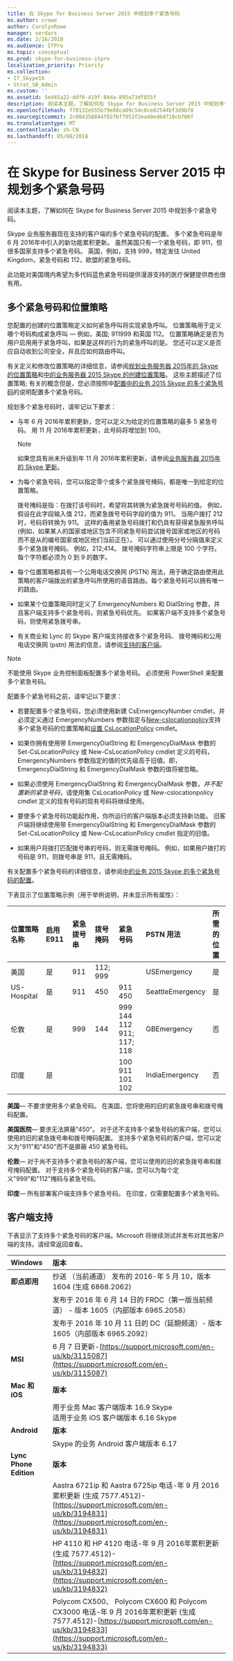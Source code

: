 ```yaml
---
title: 在 Skype for Business Server 2015 中规划多个紧急号码
ms.author: crowe
author: CarolynRowe
manager: serdars
ms.date: 2/16/2018
ms.audience: ITPro
ms.topic: conceptual
ms.prod: skype-for-business-itpro
localization_priority: Priority
ms.collection:
- IT_Skype16
- Strat_SB_Admin
ms.custom: ''
ms.assetid: 5ed45a22-ddf0-419f-84da-895a73df855f
description: 阅读本主题，了解如何在 Skype for Business Server 2015 中规划多个紧急号码。
ms.openlocfilehash: f70132e555b79e88ca09c54c0ce02544bf3d9bf8
ms.sourcegitcommit: 2c084358844f02fbf7953f2ea49ed6d710cbf06f
ms.translationtype: MT
ms.contentlocale: zh-CN
ms.lasthandoff: 05/08/2018
---
```

# <a name="plan-for-multiple-emergency-numbers-in-skype-for-business-server-2015"></a>在 Skype for Business Server 2015 中规划多个紧急号码
 
阅读本主题，了解如何在 Skype for Business Server 2015 中规划多个紧急号码。
  
Skype 业务服务器现在支持的客户端的多个紧急号码的配置。 多个紧急号码是年 6 月 2016年中引入的新功能累积更新。 虽然美国只有一个紧急号码，即 911，但很多国家支持多个紧急号码。 英国，例如，支持 999，特定发往 United Kingdom，紧急号码和 112，欧盟的紧急号码。 
  
此功能对美国境内希望为多代码蓝色紧急号码提供漫游支持的医疗保健提供商也很有用。
  
## <a name="multiple-emergency-numbers-and-location-policies"></a>多个紧急号码和位置策略

您配置的创建的位置策略定义如何紧急呼叫将实现紧急呼叫。 位置策略用于定义哪个号码构成紧急呼叫 — 例如，美国; 911999 和英国 112。 位置策略确定是否为用户启用用于紧急呼叫，如果是这样的行为的紧急呼叫的是。 您还可以定义是否应自动收到公司安全，并且应如何路由呼叫。
  
有关定义和修改位置策略的详细信息，请参阅[规划业务服务器 2015年的 Skype 的位置策略](location-policies.md)和[中的业务服务器 2015 Skype 的创建位置策略](../../deploy/deploy-enterprise-voice/create-location-policies.md)。 这些主题描述了位置策略; 有关的概念但是，您必须按照中[配置中的业务 2015 Skype 的多个紧急号码](../../deploy/deploy-enterprise-voice/configure-multiple-emergency-numbers.md)的说明配置多个紧急号码。
  
规划多个紧急号码时，请牢记以下要求：
  
- 与年 6 月 2016年累积更新，您可以定义为给定的位置策略的最多 5 紧急号码。 用 11 月 2016年累积更新，此号码将增加到 100。
    
    > [!NOTE]
    > 如果您具有尚未升级到年 11 月 2016年累积更新，请参阅[业务服务器 2015年的 Skype 更新](https://support.microsoft.com/en-us/help/3061064/updates-for-skype-for-business-server-2015)。 
  
- 为每个紧急号码，您可以指定零个或多个紧急拨号掩码，都是唯一到给定的位置策略。
    
    拨号掩码是指：在拨打该号码时，希望将其转换为紧急拨号号码的值。 例如，假设在此字段输入值 212，而紧急拨号号码字段的值为 911。 当用户拨打 212 时，号码将转换为 911。 这样的备用紧急号码拨打和仍具有获得紧急服务呼叫 (例如，如果某人的国家或地区包含不同紧急号码尝试拨号国家或地区的号码而不是从的编号国家或地区他们当前正在）。 可以通过使用分号分隔值来定义多个紧急拨号掩码。 例如，212;414。 拨号掩码字符串上限是 100 个字符。 每个字符都必须为 0 到 9 的数字。
    
- 每个位置策略都具有一个公用电话交换网 (PSTN) 用法，用于确定路由使用此策略的客户端拨出的紧急呼叫所使用的语音路由。每个紧急号码可以拥有唯一的路由。
    
- 如果某个位置策略同时定义了 EmergencyNumbers 和 DialString 参数，并且客户端支持多个紧急号码，则紧急号码优先。 如果客户端不支持多个紧急号码，则使用紧急拨号串。
    
- 有关商业和 Lync 的 Skype 客户端支持接收多个紧急号码、 拨号掩码和公用电话交换网 (pstn) 用法的信息，请参阅[支持的客户端](multiple-emergency-numbers.md#BKMK_Clients)。
    
> [!NOTE]
> 不能使用 Skype 业务控制面板配置多个紧急号码。 必须使用 PowerShell 来配置多个紧急号码。 
  
配置多个紧急号码之前，请牢记以下要求：
  
- 若要配置多个紧急号码，您必须使用新建 CsEmergencyNumber cmdlet，并必须定义通过 EmergencyNumbers 参数指定与[New-cslocationpolicy](https://docs.microsoft.com/powershell/module/skype/new-cslocationpolicy?view=skype-ps)支持多个紧急号码的位置策略和[设置 CsLocationPolicy](https://docs.microsoft.com/powershell/module/skype/set-cslocationpolicy?view=skype-ps) cmdlet。
    
- 	如果你拥有使用带 EmergencyDialString 和 EmergencyDialMask 参数的 Set-CsLocationPolicy 或 New-CsLocationPolicy cmdlet 定义的号码，EmergencyNumbers 参数指定的值的优先级高于旧值。即，EmergencyDialString 和 EmergencyDialMask 参数的值将被忽略。
    
- 如果必须使用 EmergencyDialString 和 EmergencyDialMask 参数，*并不配置新的紧急号码*，请使用集 CsLocationPolicy 或 New-cslocationpolicy cmdlet 定义的现有号码的现有号码将继续使用。
    
- 要使多个紧急号码功能起作用，你所运行的客户端版本必须支持新功能。 旧客户端将继续使用带 EmergencyDialString 和 EmergencyDialMask 参数的 Set-CsLocationPolicy 或 New-CsLocationPolicy cmdlet 指定的旧值。 
    
- 如果用户将拨打匹配拨号串的号码，则无需拨号掩码。 例如，如果用户拨打的号码是 911，则拨号串是 911，且无需掩码。 
    
有关配置多个紧急号码的详细信息，请参阅[中的业务 2015 Skype 的多个紧急号码的配置](../../deploy/deploy-enterprise-voice/configure-multiple-emergency-numbers.md)。
  
下表显示了位置策略示例（用于举例说明，并未显示所有属性）：
  

|**位置策略名称**|**启用 E911**|**紧急拨号串**|**拨号掩码**|**紧急号码**|**PSTN 用法**|**所需的位置**|
|:-----|:-----|:-----|:-----|:-----|:-----|:-----|
|美国  <br/> |是  <br/> |911  <br/> | 112; 999 <br/> ||USEmergency  <br/> |是  <br/> |
|US-Hospital  <br/> |是  <br/> |911  <br/> |450  <br/> |911  <br/> 450  <br/> |SeattleEmergency  <br/> |是  <br/> |
|伦敦  <br/> |是  <br/> |999  <br/> |144  <br/> |999 144  <br/> 112 911; 117; 118  <br/> |GBEmergency  <br/> |否  <br/> |
|印度  <br/> |是  <br/> |||100 911  <br/> 101  <br/> 102  <br/> |IndiaEmergency  <br/> |否  <br/> |
   
 **美国**— 不要求使用多个紧急号码。 在美国，您将使用的旧的紧急拨号串和拨号掩码配置。
  
 **美国医院**— 要求无法屏蔽"450"。 对于还不支持多个紧急号码的客户端，您可以使用的旧的紧急拨号串和拨号掩码配置。 支持多个紧急号码的客户端，您可以定义为"911"和"450"而不是屏蔽 450 紧急号码。
  
 **伦敦**— 对于尚不支持多个紧急号码的客户端，您可以使用的旧的紧急拨号串和拨号掩码配置。 对于支持多个紧急号码的客户端，您可以为每个定义"999"和"112"掩码与紧急号码。
  
 **印度**— 所有部署客户端支持多个紧急号码。 在印度，仅需要配置多个紧急号码。
  
## <a name="client-support"></a>客户端支持
<a name="BKMK_Clients"> </a>

下表显示了支持多个紧急号码的客户端。Microsoft 将继续测试并发布对其他客户端的支持。请经常返回查看。

|**Windows**|**版本**|
|:-----|:-----|
|**即点即用** <br/> |抄送 （当前通道） 发布的 2016-年 5 月 10，版本 1604 (生成 6868.2062)  <br/> |
||发布于 2016 年 6 月 14 日的 FRDC（第一版当前频道） - 版本 1605（内部版本 6965.2058）  <br/> |
||发布于 2016 年 10 月 11 日的 DC（延期频道）- 版本 1605（内部版本 6965.2092）  <br/> |
|**MSI** <br/> |6 月 7 日更新-[https://support.microsoft.com/en-us/kb/3115087](https://support.microsoft.com/en-us/kb/3115087) <br/> |
|**Mac 和 iOS** <br/> |**版本** <br/> |
||用于业务 Mac 客户端版本 16.9 Skype  <br/> 适用于业务 iOS 客户端版本 6.16 Skype  <br/> |
|**Android** <br/> |**版本** <br/> |
||Skype 的业务 Android 客户端版本 6.17  <br/> |
|**Lync Phone Edition** <br/> |**版本** <br/> |
|| Aastra 6721ip 和 Aastra 6725ip 电话-年 9 月 2016 累积更新 (生成 7577.4512)-[https://support.microsoft.com/en-us/kb/3194831](https://support.microsoft.com/en-us/kb/3194831) <br/> |
|| HP 4110 和 HP 4120 电话-年 9 月 2016年累积更新 (生成 7577.4512)-[https://support.microsoft.com/en-us/kb/3194832](https://support.microsoft.com/en-us/kb/3194832) <br/> |
||Polycom CX500、 Polycom CX600 和 Polycom CX3000 电话-年 9 月 2016年累积更新 (生成 7577.4512)-[https://support.microsoft.com/en-us/kb/3194833](https://support.microsoft.com/en-us/kb/3194833) <br/> |
   


